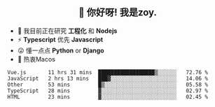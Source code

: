 <h2 align="center">👋 你好呀! 我是zoy.</h2>

- 🌱 我目前正在研究 **工程化** 和 **Nodejs**
- ⚡ **Typescript** 优先 **Javascript**
- 😜 懂一点点 **Python** or **Django**
- 🚀 热衷Macos





<!--
**l-zoy/l-zoy** is a ✨ _special_ ✨ repository because its `README.md` (this file) appears on your GitHub profile.

Here are some ideas to get you started:

- 🔭 I’m currently working on ...
- 🌱 I’m currently learning ...
- 👯 I’m looking to collaborate on ...
- 🤔 I’m looking for help with ...
- 💬 Ask me about ...
- 📫 How to reach me: ...
- 😄 Pronouns: ...
- ⚡ Fun fact: ...
-->

<!--START_SECTION:waka-->
```text
Vue.js       11 hrs 31 mins  ██████████████████▒░░░░░░   72.76 % 
JavaScript   2 hrs 13 mins   ███▓░░░░░░░░░░░░░░░░░░░░░   14.06 % 
Other        53 mins         █▒░░░░░░░░░░░░░░░░░░░░░░░   05.58 % 
TypeScript   28 mins         ▓░░░░░░░░░░░░░░░░░░░░░░░░   02.97 % 
HTML         23 mins         ▓░░░░░░░░░░░░░░░░░░░░░░░░   02.45 % 
```
<!--END_SECTION:waka-->

